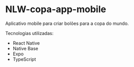 # NLW-copa-app-mobile
Aplicativo mobile para criar bolões para a copa do mundo.

Tecnologias utilizadas:

- React Native
- Native Base
- Expo
- TypeScript
